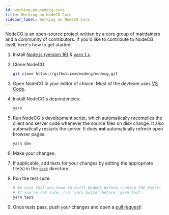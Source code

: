```yaml
---
id: working-on-nodecg-core
title: Working on NodeCG Core
sidebar_label: Working on NodeCG Core
---
```


NodeCG is an open-source project written by a core group of maintainers and a community of contributors. If you'd like to contribute to NodeCG itself, here's how to get started:

1. Install [Node.js (version 16)](http://nodejs.org/) & [yarn 1.x](https://classic.yarnpkg.com/en/docs/install). 
2. Clone NodeCG:

	```sh
	git clone https://github.com/nodecg/nodecg.git
	```

3. Open NodeCG in your editor of choice. Most of the devteam uses [VS Code](https://code.visualstudio.com/).
4. Install NodeCG's dependencies:

	```sh
	yarn
	```

5. Run NodeCG's development script, which automatically recompiles the client and server code whenever the source files on disk change. It also automatically restarts the server. It does **not** automatically refresh open browser pages.

	```sh
	yarn dev
	```

6. Make your changes.
7. If applicable, add tests for your changes by editing the appropriate file(s) in the [`test`](https://github.com/nodecg/nodecg/tree/master/test) directory.
8. Run the test suite:

	```sh
	# Be sure that you have re-built NodeCG before running the tests!
	# If you're not sure, run `yarn build` before `yarn test`.
	yarn test
	```

9. Once tests pass, push your changes and open a [pull request](https://github.com/nodecg/nodecg/pulls)!